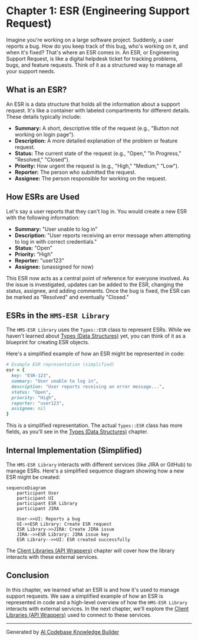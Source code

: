 # Chapter 1: ESR (Engineering Support Request)

Imagine you're working on a large software project.  Suddenly, a user reports a bug.  How do you keep track of this bug, who's working on it, and when it's fixed?  That's where an ESR comes in.  An ESR, or Engineering Support Request, is like a digital helpdesk ticket for tracking problems, bugs, and feature requests.  Think of it as a structured way to manage all your support needs.

## What is an ESR?

An ESR is a data structure that holds all the information about a support request.  It's like a container with labeled compartments for different details.  These details typically include:

* **Summary:** A short, descriptive title of the request (e.g., "Button not working on login page").
* **Description:** A more detailed explanation of the problem or feature request.
* **Status:**  The current state of the request (e.g., "Open," "In Progress," "Resolved," "Closed").
* **Priority:** How urgent the request is (e.g., "High," "Medium," "Low").
* **Reporter:** The person who submitted the request.
* **Assignee:** The person responsible for working on the request.

## How ESRs are Used

Let's say a user reports that they can't log in.  You would create a new ESR with the following information:

* **Summary:** "User unable to log in"
* **Description:** "User reports receiving an error message when attempting to log in with correct credentials."
* **Status:** "Open"
* **Priority:** "High"
* **Reporter:** "user123"
* **Assignee:** (unassigned for now)

This ESR now acts as a central point of reference for everyone involved.  As the issue is investigated, updates can be added to the ESR, changing the status, assignee, and adding comments.  Once the bug is fixed, the ESR can be marked as "Resolved" and eventually "Closed."

## ESRs in the `HMS-ESR Library`

The `HMS-ESR Library` uses the `Types::ESR` class to represent ESRs.  While we haven't learned about [Types (Data Structures)](03_types__data_structures__.md) yet, you can think of it as a blueprint for creating ESR objects.

Here's a simplified example of how an ESR might be represented in code:

```ruby
# Example ESR representation (simplified)
esr = {
  key: "ESR-123",
  summary: "User unable to log in",
  description: "User reports receiving an error message...",
  status: "Open",
  priority: "High",
  reporter: "user123",
  assignee: nil
}
```

This is a simplified representation. The actual `Types::ESR` class has more fields, as you'll see in the [Types (Data Structures)](03_types__data_structures__.md) chapter.

## Internal Implementation (Simplified)

The `HMS-ESR Library` interacts with different services (like JIRA or GitHub) to manage ESRs.  Here's a simplified sequence diagram showing how a new ESR might be created:

```mermaid
sequenceDiagram
    participant User
    participant UI
    participant ESR Library
    participant JIRA

    User->>UI: Reports a bug
    UI->>ESR Library: Create ESR request
    ESR Library->>JIRA: Create JIRA issue
    JIRA-->>ESR Library: JIRA issue key
    ESR Library-->>UI: ESR created successfully
```

The [Client Libraries (API Wrappers)](02_client_libraries__api_wrappers__.md) chapter will cover how the library interacts with these external services.

## Conclusion

In this chapter, we learned what an ESR is and how it's used to manage support requests.  We saw a simplified example of how an ESR is represented in code and a high-level overview of how the `HMS-ESR Library` interacts with external services.  In the next chapter, we'll explore the [Client Libraries (API Wrappers)](02_client_libraries__api_wrappers__.md) used to connect to these services.


---

Generated by [AI Codebase Knowledge Builder](https://github.com/The-Pocket/Tutorial-Codebase-Knowledge)